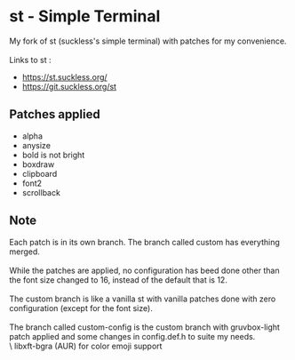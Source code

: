 # st - Simple Terminal
My fork of st (suckless's simple terminal) with patches for my convenience.\
\
Links to st :
+ https://st.suckless.org/
+ https://git.suckless.org/st


## Patches applied
+ alpha
+ anysize
+ bold is not bright
+ boxdraw
+ clipboard
+ font2
+ scrollback


## Note
Each patch is in its own branch. The branch called custom has everything merged. \
\
While the patches are applied, no configuration has beed done other than the font size changed to 16, instead of the default that is 12. \
\
The custom branch is like a vanilla st with vanilla patches done with zero configuration (except for the font size). \
\
The branch called custom-config is the custom branch with gruvbox-light patch applied and some changes in config.def.h to suite my needs. \
\ 
libxft-bgra (AUR) for color emoji support
